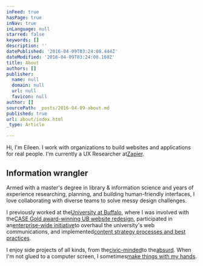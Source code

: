```yaml
---
inFeed: true
hasPage: true
inNav: true
inLanguage: null
starred: false
keywords: []
description: ''
datePublished: '2016-04-09T03:24:08.444Z'
dateModified: '2016-04-09T03:24:08.160Z'
title: About
authors: []
publisher:
  name: null
  domain: null
  url: null
  favicon: null
author: []
sourcePath: _posts/2016-04-09-about.md
published: true
url: about/index.html
_type: Article

---
```

Hi, I'm Eileen. I work with organizations to build websites and applications for real people. I'm currently a UX Researcher at[Zapier][0].

## Information wrangler

Armed with a master's degree in library & information science and years of experience researching, planning, and building human-friendly interfaces, I love collaborating with diverse teams to solve messy design challenges.

I previously worked at the[University at Buffalo][1], where I was involved with the[CASE Gold award-winning UB website redesign][2], participated in an[enterprise-wide initiative][3]to overhaul the university's web communications, and implemented[content strategy processes and best practices][4].

I enjoy side projects of all kinds, from the[civic-minded][5]to the[absurd][6]. When I'm not glued to a computer screen, I sometimes[make things with my hands][7].

[0]: http://www.zapier.com/
[1]: http://www.buffalo.edu/
[2]: http://www.eileenruberto.com/work/ub-homepage.html
[3]: http://ubcms.buffalo.edu/
[4]: http://collegewebeditor.com/blog/index.php/archives/2011/01/24/content-strategy-in-higher-ed-how-page-tables-helped-the-ub-school-of-medicine-and-biomedical-sciences/
[5]: http://www.eileenruberto.com/work/rentegrity.html
[6]: http://www.dailypublic.com/articles/08062015/brilliant-browser-plug-reduces-buffalo-news-articles-down-headline-and-comments
[7]: http://www.eileenruberto.com/handmade